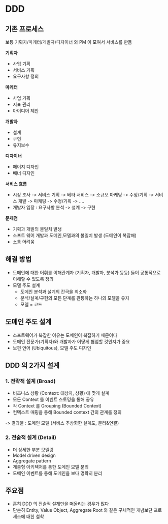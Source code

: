 # DDD

## 기존 프로세스

보통 기획자/마케터/개발자/디자이너 와 PM 이 모여서 서비스를 만듦

**기획자**
- 사업 기획
- 서비스 기획
- 요구사항 정의

**마케터**
- 사업 기획
- 지표 관리
- 아이디어 제안

**개발자**
- 설계
- 구현
- 유지보수

**디자이너**
- 페이지 디자인
- 배너 디자인

**서비스 흐름**  
- 시장 조사 -> 서비스 기획 -> 베타 서비스 -> 소규모 마케팅 -> 수정/기획 -> 서비스 개발 -> 마케팅 -> 수정/기획 -> ....
- 개발자 입장 : 요구사항 분석 -> 설계 -> 구현

**문제점**
- 기획과 개발의 불일치 발생
- 소프트 웨어 개발과 도메인,모델과의 불일치 발생 (도메인이 복잡해)
- 소통 어려움

## 해결 방법
- 도메인에 대한 어휘를 이해관계자 (기획자, 개발자, 분석가 등등) 들이 공통적으로 이해할 수 있도록 정의
- 모델 주도 설계
  - 도메인 분석과 설계의 간극을 최소화
  - 분석/설계/구현의 모든 단계를 관통하는 하나의 모델을 유지
  - 모델 = 코드

## 도메인 주도 설계
- 소프트웨어가 복잡한 이유는 도메인이 복잡하기 때문이다
- 도메인 전문가(기획자)와 개발자가 어떻게 협업할 것인지가 중요
- 보편 언어 (Ubiquitous), 모델 주도 디자인

## DDD 의 2가지 설계
### 1. 전략적 설계 (Broad)
- 비즈니스 상황 (Context: 대상자, 상황) 에 맞게 설계
- 모든 Context 를 이벤트 스토밍을 통해 공유
- 각 Context 를 Grouping (Bounded Context)
- 컨텍스트 매핑을 통해 Bounded context 간의 관계를 정의

-> 결과물 : 도메인 모델 (서비스 추상화한 설계도, 분리&연결)

### 2. 전술적 설계 (Detail)
- 더 상세한 부분 모델링
- Model driven design
- Aggregate pattern
- 계층형 아키텍처를 통한 도메인 모델 분리
- 도메인 이벤트를 통해 도메인을 보다 명확히 분리

## 주요점
- 흔히 DDD 의 전술적 설계만을 떠올리는 경우가 많다
- 단순히 Entity, Value Object, Aggregate Root 와 같은 구체적인 개념보단 프로세스에 대한 철학
